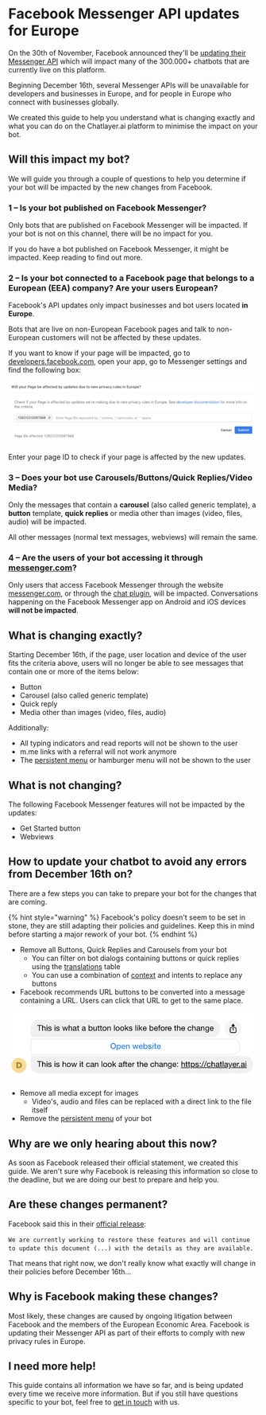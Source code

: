 # Facebook Messenger API updates for Europe

On the 30th of November, Facebook announced they'll be [updating their Messenger API](https://developers.facebook.com/docs/messenger-platform/europe-updates/) which will impact many of the 300.000+ chatbots that are currently live on this platform.

Beginning December 16th, several Messenger APIs will be unavailable for developers and businesses in Europe, and for people in Europe who connect with businesses globally.

We created this guide to help you understand what is changing exactly and what you can do on the Chatlayer.ai platform to minimise the impact on your bot.

## Will this impact my bot?

We will guide you through a couple of questions to help you determine if your bot will be impacted by the new changes from Facebook.

### 1 – Is your bot published on Facebook Messenger?

Only bots that are published on Facebook Messenger will be impacted. If your bot is not on this channel, there will be no impact for you.

If you do have a bot published on Facebook Messenger, it might be impacted. Keep reading to find out more.

### 2 – Is your bot connected to a Facebook page that belongs to a European \(EEA\) company? Are your users European?

Facebook's API updates only impact businesses and bot users located **in Europe**. 

Bots that are live on non-European Facebook pages and talk to non-European customers will not be affected by these updates.

If you want to know if your page will be impacted, go to [developers.facebook.com](https://developers.facebook.com/), open your app, go to Messenger settings and find the following box:

![As you can see, our test page will be affected by the changes](../../.gitbook/assets/image%20%28352%29.png)

Enter your page ID to check if your page is affected by the new updates.

### 3 – Does your bot use Carousels/Buttons/Quick Replies/Video Media?

Only the messages that contain a **carousel** \(also called generic template\), a **button** template, **quick replies** or media other than images \(video, files, audio\) will be impacted. 

All other messages \(normal text messages, webviews\) will remain the same.

### 4 – Are the users of your bot accessing it through [messenger.com](https://messenger.com)?

Only users that access Facebook Messenger through the website [messenger.com](https://messenger.com), or through the [chat plugin](https://developers.facebook.com/docs/messenger-platform/discovery/facebook-chat-plugin/), will be impacted. Conversations happening on the Facebook Messenger app on Android and iOS devices **will not be impacted**.

## What is changing exactly?

Starting December 16th, if the page, user location and device of the user fits the criteria above, users will no longer be able to see messages that contain one or more of the items below:

* Button
* Carousel \(also called generic template\)
* Quick reply
* Media other than images \(video, files, audio\)

Additionally:

* All typing indicators and read reports will not be shown to the user
* m.me links with a referral will not work anymore
* The [persistent menu](./#persistent-menu) or hamburger menu will not be shown to the user

## What is not changing?

The following Facebook Messenger features will not be impacted by the updates:

* Get Started button
* Webviews

## **How to update your chatbot to avoid any errors from December 16th on?**

There are a few steps you can take to prepare your bot for the changes that are coming.

{% hint style="warning" %}
Facebook's policy doesn't seem to be set in stone, they are still adapting their policies and guidelines. Keep this in mind before starting a major rework of your bot.
{% endhint %}

* Remove all Buttons, Quick Replies and Carousels from your bot
  * You can filter on bot dialogs containing buttons or quick replies using the [translations](../../bot-answers/dialog-state/translations.md) table
  * You can use a combination of [context](../../understanding-users/using-context.md) and intents to replace any buttons
* Facebook recommends URL buttons to be converted into a message containing a URL. Users can click that URL to get to the same place.

![](../../.gitbook/assets/image%20%28353%29.png)

* Remove all media except for images
  * Video's, audio and files can be replaced with a direct link to the file itself
* Remove the [persistent menu](./#persistent-menu) of your bot

## **Why are we only hearing about this now?**

As soon as Facebook released their official statement, we created this guide. We aren't sure why Facebook is releasing this information so close to the deadline, but we are doing our best to prepare and help you.

## **Are these changes permanent?**

Facebook said this in their [official release](https://developers.facebook.com/docs/messenger-platform/europe-updates/): 

`We are currently working to restore these features and will continue to update this document (...) with the details as they are available.`

That means that right now, we don't really know what exactly will change in their policies before December 16th...

## **Why is Facebook making these changes?**

Most likely, these changes are caused by ongoing litigation between Facebook and the members of the European Economic Area. Facebook is updating their Messenger API as part of their efforts to comply with new privacy rules in Europe.

## I need more help!

This guide contains all information we have so far, and is being updated every time we receive more information. But if you still have questions specific to your bot, feel free to [get in touch](../../support/get-in-touch.md) with us.

